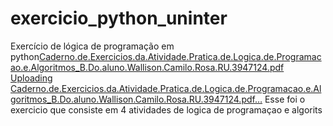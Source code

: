 # exercicio_python_uninter
Exercício de lógica de programação em python[Caderno.de.Exercicios.da.Atividade.Pratica.de.Logica.de.Programacao.e.Algoritmos_B.Do.aluno.Wallison.Camilo.Rosa.RU.3947124.pdf](https://github.com/Wallison-Camilo/exercicio_python_uninter/files/10239287/Caderno.de.Exercicios.da.Atividade.Pratica.de.Logica.de.Programacao.e.Algoritmos_B.Do.aluno.Wallison.Camilo.Rosa.RU.3947124.pdf)
[Uploading Caderno.de.Exercicios.da.Atividade.Pratica.de.Logica.de.Programacao.e.Algoritmos_B.Do.aluno.Wallison.Camilo.Rosa.RU.3947124.pdf…]()
Esse foi o exercicio que consiste em 4 atividades de logica de programaçao e algorits 

